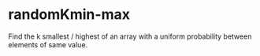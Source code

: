 # randomKmin-max
Find the k smallest / highest of an array with a uniform probability between elements of same value. 
